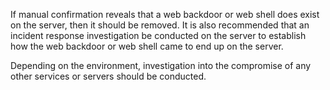 If manual confirmation reveals that a web backdoor or web shell does
exist on the server, then it should be removed. It is also recommended
that an incident response investigation be conducted on the server to
establish how the web backdoor or web shell came to end up on the
server.

Depending on the environment, investigation into the
compromise of any other services or servers should be conducted.